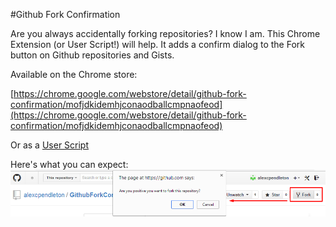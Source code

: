 #Github Fork Confirmation

Are you always accidentally forking repositories? I know I am. This Chrome Extension (or User Script!) will help. It adds a confirm dialog to the Fork button on Github repositories and Gists.

Available on the Chrome store: 

[https://chrome.google.com/webstore/detail/github-fork-confirmation/mofjdkidemhjconaodballcmpnaofeod](https://chrome.google.com/webstore/detail/github-fork-confirmation/mofjdkidemhjconaodballcmpnaofeod)

Or as a [User Script](source/UserScript/GithubForkConfirmation.user.js)

Here's what you can expect:
![Screenshot](/meta/Screenshot.png)
